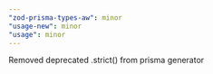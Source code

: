 ```yaml
---
"zod-prisma-types-aw": minor
"usage-new": minor
"usage": minor
---
```


Removed deprecated .strict() from prisma generator
